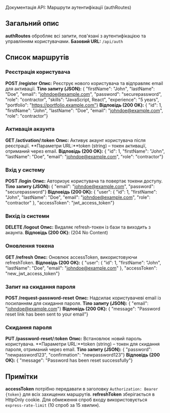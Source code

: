 Документація API: Маршрути аутентифікації (authRoutes)
## Загальний опис
**authRoutes** обробляє всі запити, пов'язані з аутентифікацією та управлінням користувачами.
**Базовий URL:** `/api/auth`
## Список маршрутів
### Реєстрація користувача
**POST /register**
**Опис:** Реєструє нового користувача та відправляє email для активації.
**Тіло запиту (JSON):**
{  "firstName": "John",  "lastName": "Doe",  "email": "johndoe@example.com",  "password": "securepassword",  "role": "contractor",  "skills": "JavaScript, React",  "experience": "5 years",  "portfolio": "https://portfolio.example.com"}
**Відповідь (200 OK):**
{  "id": 1,  "firstName": "John",  "lastName": "Doe",  "email": "johndoe@example.com",  "role": "contractor"}
### Активація акаунта
**GET /activation/:token**
**Опис:** Активує акаунт користувача після реєстрації.
**Параметри URL:**token (string) – токен активації, отриманий через email.
**Відповідь (200 OK):**
{  "id": 1,  "firstName": "John",  "lastName": "Doe",  "email": "johndoe@example.com",  "role": "contractor"}
### Вхід у систему
**POST /login**
**Опис:** Авторизує користувача та повертає токени доступу.
**Тіло запиту (JSON):**
{  "email": "johndoe@example.com",  "password": "securepassword"}
**Відповідь (200 OK):**
{  "user": {    "id": 1,    "firstName": "John",    "lastName": "Doe",    "email": "johndoe@example.com",    "role": "contractor"  },  "accessToken": "jwt_access_token"}
### Вихід із системи
**DELETE /logout**
**Опис:** Видаляє refresh-токен із бази та виходить з акаунта.
**Відповідь (200 OK):**
(204 No Content)
### Оновлення токена
**GET /refresh**
**Опис:** Оновлює accessToken, використовуючи refreshToken.
**Відповідь (200 OK):**
{  "user": {    "id": 1,    "firstName": "John",    "lastName": "Doe",    "email": "johndoe@example.com"  },  "accessToken": "new_jwt_access_token"}
### Запит на скидання пароля
**POST /request-password-reset**
**Опис:** Надсилає користувачеві email із посиланням для скидання пароля.
**Тіло запиту (JSON):**
{  "email": "johndoe@example.com"}
**Відповідь (200 OK):**
{  "message": "Password reset link has been sent to your email"}
### Скидання пароля
**PUT /password-reset/:token**
**Опис:** Встановлює новий пароль користувача.
**Параметри URL:**token (string) – токен для скидання пароля, отриманий через email.
**Тіло запиту (JSON):**
{  "password": "newpassword123",  "confirmation": "newpassword123"}
**Відповідь (200 OK):**
{  "message": "Password has been reset successfully"}
## Примітки
**accessToken** потрібно передавати в заголовку `Authorization: Bearer {token}` для всіх захищених маршрутів.
**refreshToken** зберігається в HttpOnly cookie.
Для обмеження спроб входу використовується `express-rate-limit` (10 спроб за 15 хвилин).